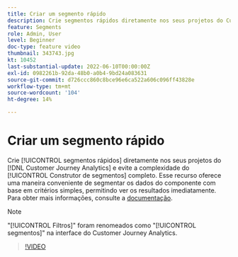 ```yaml
---
title: Criar um segmento rápido
description: Crie segmentos rápidos diretamente nos seus projetos do Customer Journey Analytics e evite a complexidade do Construtor de segmentos completo. Esse recurso oferece uma maneira conveniente de segmentar os dados do componente com base em critérios simples, permitindo ver os resultados imediatamente.
feature: Segments
role: Admin, User
level: Beginner
doc-type: feature video
thumbnail: 343743.jpg
kt: 10452
last-substantial-update: 2022-06-10T00:00:00Z
exl-id: 0982261b-92da-48b0-a0b4-9bd24a083631
source-git-commit: d726ccc860c8bce96e6ca522a606c096ff43828e
workflow-type: tm+mt
source-wordcount: '104'
ht-degree: 14%

---
```


# Criar um segmento rápido

Crie [!UICONTROL segmentos rápidos] diretamente nos seus projetos do [!DNL Customer Journey Analytics] e evite a complexidade do [!UICONTROL Construtor de segmentos] completo. Esse recurso oferece uma maneira conveniente de segmentar os dados do componente com base em critérios simples, permitindo ver os resultados imediatamente. Para obter mais informações, consulte a [documentação](https://experienceleague.adobe.com/pt-br/docs/analytics-platform/using/cja-components/cja-segments/quick-filters).

>[!NOTE]
>
> &quot;[!UICONTROL Filtros]&quot; foram renomeados como &quot;[!UICONTROL segmentos]&quot; na interface do Customer Journey Analytics.

>[!VIDEO](https://video.tv.adobe.com/v/343743/?quality=12&learn=on)

